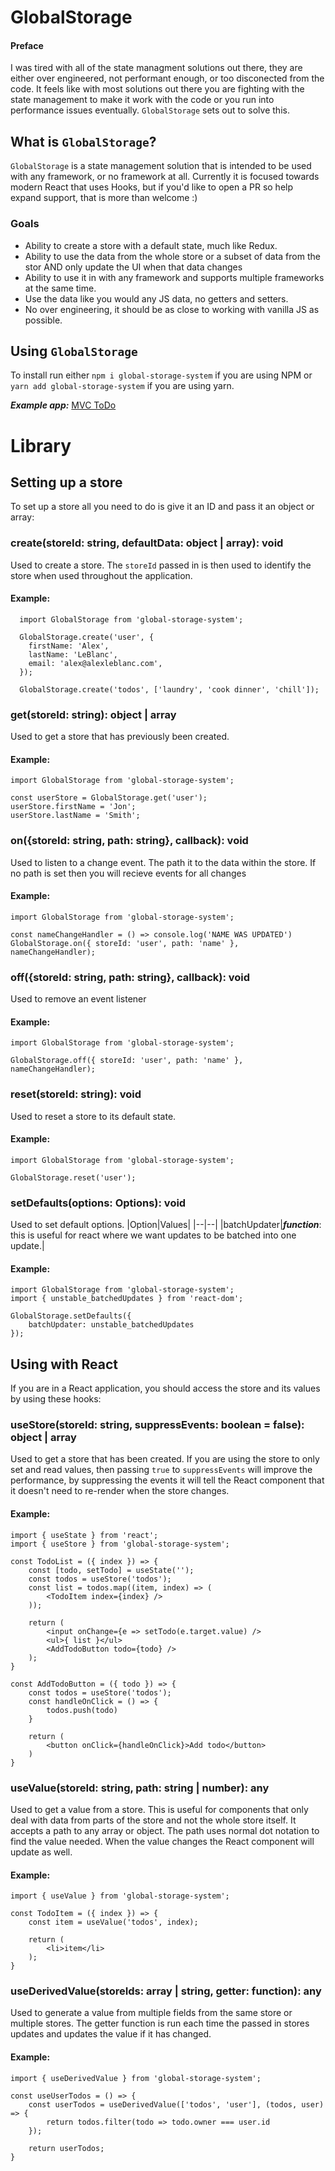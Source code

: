 


# GlobalStorage

#### Preface
I was tired with all of the state managment solutions out there, they are either over engineered, not performant enough, or too disconected from the code. It feels like with most solutions out there you are fighting with the state management to make it work with the code or you run into performance issues eventually. `GlobalStorage` sets out to solve this.

## What is `GlobalStorage`?
`GlobalStorage` is a state management solution that is intended to be used with any framework, or no framework at all. Currently it is focused towards modern React that uses Hooks, but if you'd like to open a PR so help expand support, that is more than welcome :)

### Goals
- Ability to create a store with a default state, much like Redux.
- Ability to use the data from the whole store or a subset of data from the stor AND only update the UI when that data changes
- Ability to use it in with any framework and supports multiple frameworks at the same time.
- Use the data like you would any JS data, no getters and setters.
- No over engineering, it should be as close to working with vanilla JS as possible.

## Using `GlobalStorage`
To install run either `npm i global-storage-system` if you are using NPM or `yarn add global-storage-system` if you are using yarn.

***Example app:*** <a href="https://codesandbox.io/s/react-hooks-global-storage-1p2nk?file=/src/stores/index.js" target="_blank">MVC ToDo</a>

# Library

## Setting up a store
To set up a store all you need to do is give it an ID and pass it an object or array:

### create(storeId: string, defaultData: object | array): void
Used to create a store. The `storeId` passed in is then used to identify the store when used throughout the application.
#### Example:
```
  import GlobalStorage from 'global-storage-system';
  
  GlobalStorage.create('user', {
    firstName: 'Alex',
    lastName: 'LeBlanc',
    email: 'alex@alexleblanc.com',
  });
  
  GlobalStorage.create('todos', ['laundry', 'cook dinner', 'chill']);
``` 
### get(storeId: string): object | array
Used to get a store that has previously been created.
#### Example:
```
import GlobalStorage from 'global-storage-system';
  
const userStore = GlobalStorage.get('user');
userStore.firstName = 'Jon';
userStore.lastName = 'Smith';
``` 
### on({storeId: string, path: string}, callback): void
Used to listen to a change event. The path it to the data within the store. If no path is set then you will recieve events for all changes
#### Example:
```
import GlobalStorage from 'global-storage-system';
  
const nameChangeHandler = () => console.log('NAME WAS UPDATED')
GlobalStorage.on({ storeId: 'user', path: 'name' }, nameChangeHandler);
``` 
### off({storeId: string, path: string}, callback): void
Used to remove an event listener
#### Example:
```
import GlobalStorage from 'global-storage-system';
  
GlobalStorage.off({ storeId: 'user', path: 'name' }, nameChangeHandler);
``` 
### reset(storeId: string): void
Used to reset a store to its default state.
#### Example:
```
import GlobalStorage from 'global-storage-system';
  
GlobalStorage.reset('user');
``` 

### setDefaults(options: Options): void
Used to set default options.
|Option|Values|
|--|--|
|batchUpdater|***function***: this is useful for react where we want updates to be batched into one update.|

#### Example:
```
import GlobalStorage from 'global-storage-system';
import { unstable_batchedUpdates } from 'react-dom';
  
GlobalStorage.setDefaults({
	batchUpdater: unstable_batchedUpdates
});
``` 

## Using with React
If you are in a React application, you should access the store and its values by using these hooks:

### useStore(storeId: string, suppressEvents: boolean = false): object | array
Used to get a store that has been created. If you are using the store to only set and read values, then passing `true` to `suppressEvents` will improve the performance, by suppressing the events it will tell the React component that it doesn't need to re-render when the store changes.
#### Example:
```
import { useState } from 'react';
import { useStore } from 'global-storage-system';
  
const TodoList = ({ index }) => {
	const [todo, setTodo] = useState('');
	const todos = useStore('todos');
	const list = todos.map((item, index) => (
		<TodoItem index={index} />
	));
	
	return (
		<input onChange={e => setTodo(e.target.value) />
		<ul>{ list }</ul>
		<AddTodoButton todo={todo} />
	);
}

const AddTodoButton = ({ todo }) => {
	const todos = useStore('todos');
	const handleOnClick = () => {
		todos.push(todo)
	}
	
	return (
		<button onClick={handleOnClick}>Add todo</button>
	)
}
``` 
### useValue(storeId: string, path: string | number): any
Used to get a value from a store. This is useful for components that only deal with data from parts of the store and not the whole store itself. It accepts a path to any array or object. The path uses normal dot notation to find the value needed. When the value changes the React component will update as well.
#### Example:
```
import { useValue } from 'global-storage-system';
  
const TodoItem = ({ index }) => {
	const item = useValue('todos', index);
	
	return (
		<li>item</li>
	);
}
``` 
### useDerivedValue(storeIds: array | string, getter: function): any
Used to generate a value from multiple fields from the same store or multiple stores. The getter function is run each time the passed in stores updates and updates the value if it has changed.
#### Example:
```
import { useDerivedValue } from 'global-storage-system';
  
const useUserTodos = () => {
	const userTodos = useDerivedValue(['todos', 'user'], (todos, user) => {
		return todos.filter(todo => todo.owner === user.id
	});
	
	return userTodos;
}
``` 
